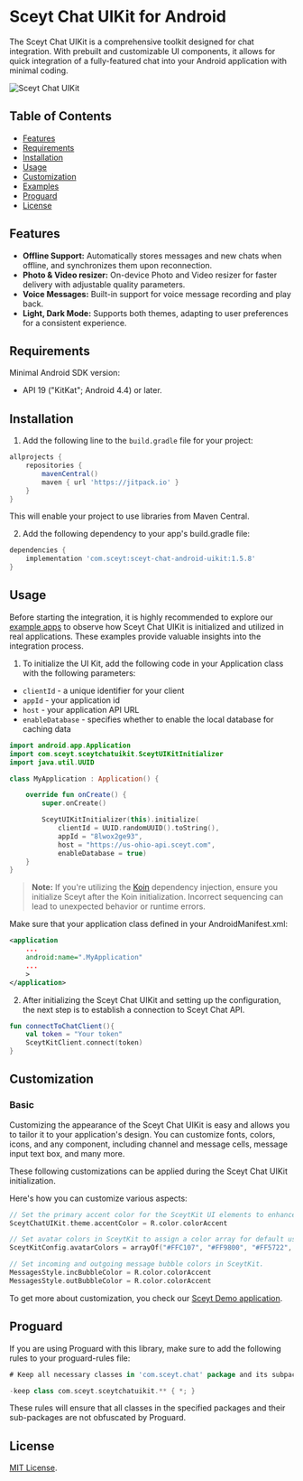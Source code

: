 # Sceyt Chat UIKit for Android
The Sceyt Chat UIKit is a comprehensive toolkit designed for chat integration.
With prebuilt and customizable UI components, it allows for quick integration of a fully-featured
chat into your Android application with minimal coding.

![Sceyt Chat UIKit](https://us-ohio-api.sceyt.com/user/api/v1/files/8lwox2ge93/bc039a600a2717188892c9c2e35438b981be7e3ca36f6ece23c5db8f169fff4de828ee9ba29267e57252f07d6d48/android.webp)


## Table of Contents
* [Features](#features)
* [Requirements](#requirements)
* [Installation](#installation)
* [Usage](#usage)
* [Customization](#customization)
* [Examples](#customization)
* [Proguard](#proguard)
* [License](#license)

## Features
- **Offline Support:** Automatically stores messages and new chats when offline, and synchronizes them upon reconnection.
- **Photo & Video resizer:** On-device Photo and Video resizer for faster delivery with adjustable quality parameters.
- **Voice Messages:** Built-in support for voice message recording and play back.
- **Light, Dark Mode:**  Supports both themes, adapting to user preferences for a consistent experience.

## Requirements
Minimal Android SDK version:
-  API 19 ("KitKat"; Android 4.4) or later.

## Installation
1. Add the following line to the `build.gradle` file for your project:

```groovy
allprojects {
    repositories {
        mavenCentral()
        maven { url 'https://jitpack.io' }
    }
}
```
This will enable your project to use libraries from Maven Central.

2. Add the following dependency to your app's build.gradle file:

```groovy
dependencies {
    implementation 'com.sceyt:sceyt-chat-android-uikit:1.5.8'
}
```
## Usage

Before starting the integration, it is highly recommended to explore our [example apps](https://github.com/sceyt/sceyt-chat-android-uikit/tree/dev/examples) to observe how Sceyt Chat UIKit is initialized and utilized in real applications. These examples provide valuable insights into the integration process.

1. To initialize the UI Kit, add the following code in your Application class with the following parameters:

- `clientId` - a unique identifier for your client
- `appId` - your application id
- `host` - your application API URL
- `enableDatabase` - specifies whether to enable the local database for caching data

```kotlin
import android.app.Application
import com.sceyt.sceytchatuikit.SceytUIKitInitializer
import java.util.UUID

class MyApplication : Application() {

    override fun onCreate() {
        super.onCreate()

        SceytUIKitInitializer(this).initialize(
            clientId = UUID.randomUUID().toString(),
            appId = "8lwox2ge93",
            host = "https://us-ohio-api.sceyt.com",
            enableDatabase = true)
    }
}
```
> **Note:** If you're utilizing the [Koin](https://insert-koin.io/) dependency injection, ensure you initialize Sceyt after the Koin initialization. Incorrect sequencing can lead to unexpected behavior or runtime errors.

Make sure that your application class defined in your AndroidManifest.xml:

```xml
<application
    ...
    android:name=".MyApplication"
    ...
    >
</application>
```
2. After initializing the Sceyt Chat UIKit and setting up the configuration, the next step is to establish a connection to Sceyt Chat API.

```kotlin
fun connectToChatClient(){
    val token = "Your token"
    SceytKitClient.connect(token)
}
```

## Customization

### Basic
Customizing the appearance of the Sceyt Chat UIKit is easy and allows you to tailor it to your application's design. You can customize fonts, colors, icons, and any component, including channel and message cells, message input text box, and many more.

These following customizations can be applied during the Sceyt Chat UIKit initialization.

Here's how you can customize various aspects:

```kotlin
// Set the primary accent color for the SceytKit UI elements to enhance visual appeal.
SceytChatUIKit.theme.accentColor = R.color.colorAccent

// Set avatar colors in SceytKit to assign a color array for default user avatars and channel icons.
SceytKitConfig.avatarColors = arrayOf("#FFC107", "#FF9800", "#FF5722", "#795548")

// Set incoming and outgoing message bubble colors in SceytKit.
MessagesStyle.incBubbleColor = R.color.colorAccent
MessagesStyle.outBubbleColor = R.color.colorAccent
```

To get more about customization, you check our [Sceyt Demo application](https://github.com/sceyt/sceyt-chat-android-uikit/tree/dev/examples/SceytDemoApp).

## Proguard

If you are using Proguard with this library, make sure to add the following rules to your proguard-rules file:

``` groovy
# Keep all necessary classes in 'com.sceyt.chat' package and its subpackages

-keep class com.sceyt.sceytchatuikit.** { *; }
```

These rules will ensure that all classes in the specified packages and their sub-packages are not obfuscated by Proguard.


## License

[MIT License](LICENSE).
